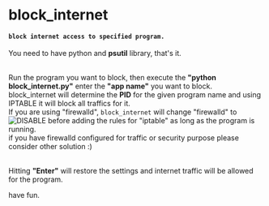 # block_internet
<b>`block internet access to specified program.`</b>
<br>
<br>You need to have python and <b>psutil</b> library, that's it.<br>

<br>Run the program you want to block, then execute the <b>"python block_internet.py"</b> enter the <b>"app name"</b> you want to block.
<br>block_internet will determine the <b>PID</b> for the given program name and using IPTABLE it will block all traffics for it.
<br>
If you are using "firewalld", `block_internet` will change "firewalld" to ![DISABLE](https://img.shields.io/badge/status-DISABLED-red)  before adding the rules for "iptable" as long as the program is running.
<br> if you have firewalld configured for traffic or security purpose please consider other solution :)


<br> Hitting <b>"Enter"</b> will restore the settings and internet traffic will be allowed for the program.



have fun.
